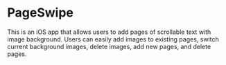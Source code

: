 # PageSwipe
This is an iOS app that allows users to add pages of scrollable text with image background. Users can easily add images to existing pages, switch current background images, delete images, add new pages, and delete pages.
